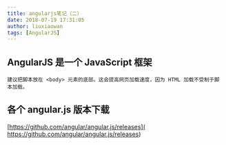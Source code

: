 ```yaml
---
title: angularjs笔记（二）
date: 2018-07-19 17:31:05
author: liuxiaowan
tags: [AngularJS]
---
```


## AngularJS 是一个 JavaScript 框架


    建议把脚本放在 <body> 元素的底部。这会提高网页加载速度，因为 HTML 加载不受制于脚本加载。

## 各个 angular.js 版本下载

[https://github.com/angular/angular.js/releases]( https://github.com/angular/angular.js/releases)

